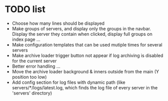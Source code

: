 # TODO list

- Choose how many lines should be displayed
- Make groups of servers, and display only the groups in the navbar. Display the server they contain when clicked,
  display full groups on index page ...
- Make configuration templates that can be used mutiple times for several servers
- Make archive loader trigger button not appear if log archiving is disabled for the current server
- Better error handling ...
- Move the archive loader background & inners outside from the main (Y position too low)
- Add config section for log files with dynamic path (like servers/*/logs/latest.log, which finds the log file of every server in the 'servers' directory)
